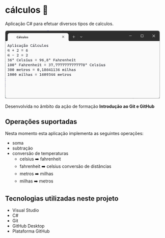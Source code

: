 # cálculos :1234:

Aplicação C# para efetuar diversos tipos de calculos.

![Aplicação Cálculos](aplicacao-calculos.png)

Desenvolvida no âmbito da ação de formação **Introdução ao Git e GitHub**

## Operações suportadas

Nesta momento esta aplicação implementa as seguintes operações:

- soma
- subtração
- conversão de temperaturas
    - celsius :arrow_right: fahrenheit
    - fahrenheit :arrow_right: celsius
conversão de distâncias
    - metros :arrow_right: milhas
    - milhas :arrow_right: metros

## Tecnologias utilizadas neste projeto

- Visual Studio
- C#
- Git
- GitHub Desktop
- Plataforma GitHub